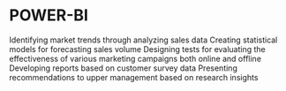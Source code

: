 # POWER-BI
Identifying market trends through analyzing sales data
Creating statistical models for forecasting sales volume
Designing tests for evaluating the effectiveness of various marketing campaigns both online and offline
Developing reports based on customer survey data
Presenting recommendations to upper management based on research insights
